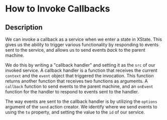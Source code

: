 # How to Invoke Callbacks

## Description

We can invoke a callback as a service when we enter a state in XState. This gives us the ability to trigger various functionality by responding to events sent to the service, and allows us to send events _back_ to the parent machine.

We do this by writing a "callback handler" and setting it as the `src` of our invoked service. A callback handler is a function that receives the current `context` and the `event` object that triggered the invocation. This function returns another function that receives two functions as arguments. A `callback` function to send events to the parent machine, and an `onEvent` function for the handler to respond to events sent to the handler.

The way events are sent to the callback handler is by utilizing the `options` argument of the `send` action creator. We identify where we send events to using the `to` property, and setting the value to the `id` of our service.